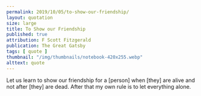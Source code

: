 ```yaml
---
permalink: 2019/10/05/to-show-our-friendship/
layout: quotation
size: large
title: To Show our Friendship
published: true
attribution: F Scott Fitzgerald
publication: The Great Gatsby
tags: [ quote ]
thumbnail: "/img/thumbnails/notebook-420x255.webp"
alttext: quote
---
```


Let us learn to show our friendship for a [person] when [they] are 
alive and not after [they] are dead. After that my own rule is to let 
everything alone.
